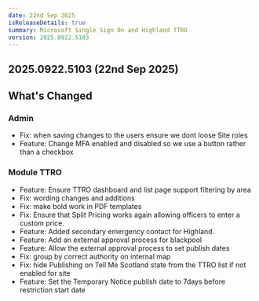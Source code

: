 ```yaml
---
date: 22nd Sep 2025
isReleaseDetails: true
summary: Microsoft Single Sign On and Highland TTRO
version: 2025.0922.5103
---
```

## 2025.0922.5103 (22nd Sep 2025) 


## What's Changed
### Admin
* Fix: when saving changes to the users ensure we dont loose Site roles
* Feature: Change MFA enabled and disabled so we use a button rather than a checkbox 
### Module TTRO
* Feature: Ensure TTRO dashboard and list page support filtering by area 
* Fix: wording changes and additions 
* Fix: make bold work in PDF templates 
* Fix: Ensure that Split Pricing works again allowing officers to enter a custom price.
* Feature: Added secondary emergency contact for Highland. 
* Feature: Add an external approval process for blackpool 
* Feature: Allow the external approval process to set publish dates 
* Fix: group by correct authority on internal map 
* Fix: hide Publishing on Tell Me Scotland state from the TTRO list if not enabled for site 
* Feature: Set the Temporary Notice publish date to 7days before restriction start date 
